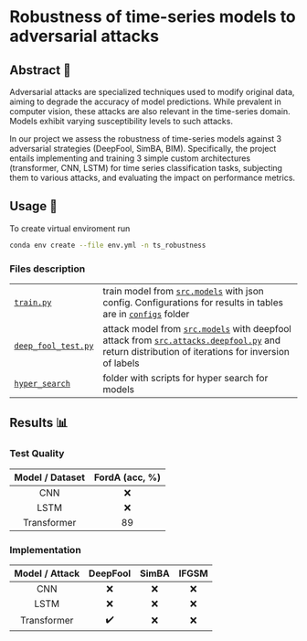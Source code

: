 # Robustness of time-series models to adversarial attacks
## Abstract :memo:

Adversarial attacks are specialized techniques used to modify original data, aiming to degrade the accuracy of model predictions. 
While prevalent in computer vision, these attacks are also relevant in the time-series domain. 
Models exhibit varying susceptibility levels to such attacks. 

In our project we assess the robustness of time-series models against 3 adversarial strategies (DeepFool, SimBA, BIM). 
Specifically, the project entails implementing and training 3 simple custom architectures (transformer, CNN, LSTM) for time series classification tasks, subjecting them to various attacks, and evaluating the impact on performance metrics. 

## Usage :rocket:
To create virtual enviroment run

```bash
conda env create --file env.yml -n ts_robustness
```

### Files description

|||
| -------------| ------------- |
| [`train.py`](./train.py)   | train model from [`src.models`](./src/models) with json config. Configurations for results in tables are in [`configs`](./configs) folder  | 
| [`deep_fool_test.py`](./deep_fool_test.py)  | attack model from [`src.models`](./src/models.py) with deepfool attack from [`src.attacks.deepfool.py`](./src/attacks/deepfool.py) and return distribution of iterations for inversion of labels  |
| [`hyper_search`](hyper_search/transformer_search.py)  |  folder with scripts for hyper search for models | 


## Results :bar_chart:
### Test Quality
| Model / Dataset | FordA (acc, %)|
| :-------------:| :-------------: |
| CNN   | :x:  | 
| LSTM  | :x:  |
| Transformer  | 89 | 

### Implementation
| Model / Attack | DeepFool | SimBA | IFGSM |
| :-------------:| :-------------: | :-------------: | :-------------: |
| CNN   | :x:  | :x: | :x: |
| LSTM  | :x:  | :x: | :x: |
| Transformer  | :heavy_check_mark:  | :x: | :x: |
